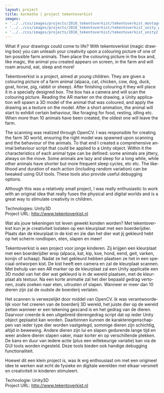 ```yaml
---
layout: project
title: karmaṭha | project tekentoverkist
images: 
- '../../css/images/projects/2018_tekentoverkist/tekentoverkist_montage.png'
- '../../css/images/projects/2018_tekentoverkist/tekentoverkist_unity.png'
- '../../css/images/projects/2018_tekentoverkist/tekentoverkist_unity2.png'
---
```

<section class="content-block multi-lang-block">
    <div lang="en">
        <p>
            What if your drawings could come to life? With tekentoverkist (magic drawing box) you can unleash your creativity upon a colouring picture of one of ten possible farm animals. Then place the colouring picture in the box and, like magic, the animal you created appears on screen, in the farm and will roam around, eat, sleep and more!
        </p>
        <p>
            Tekentoverkist is a project, aimed at young children. They are given a colouring picture of a farm animal (alpaca, cat, chicken, cow, dog, duck, goat, horse, pig, rabbit or sheep). After finishing colouring it they will place it in a specially designed box. The box has a camera and will scan the colouring picture. Reading the AR marker on the drawing, a Unity application will spawn a 3D model of the animal that was coloured, and apply the drawing as a texture on the model. After a short animation, the animal will start to exhibit certain behaviour, like foraging for food, resting, idling etc. When more than 10 animals have been created, the oldest one will leave the farm.
        </p>
        <p>
            The scanning was realized through OpenCV. I was responsible for creating the farm 3D world, ensuring the right model was spawned upon scanning and the behaviour of the animals. To that end I created a comprehensive animal behaviour script that could be applied to a Unity object. Within it the characteristics of each animal type can be defined: some animals are jittery, always on the move. Some animals are lazy and sleep for a long while, while other animals have shorter but more frequent sleep cycles, etc etc. The likelihood and duration of each action (including random variation) can be tweaked using GUI tools. These tools also provide useful debugging options.
        </p>
        <p>       
            Although this was a relatively small project, I was really enthusiastic to work with an original idea that really fuses the physical and digital worlds and is a great way to stimulate creativity in children.
        </p>
        <p>
            Technologies: Unity3D
            <br>
            Project URL: <a href="http://www.tekentoverkist.nl">http://www.tekentoverkist.nl</a>
        </p>
    </div>
    <div lang="nl">
        <p>
            Wat als jouw tekeningen tot leven gewekt konden worden? Met tekentoverkist kun je je creativiteit loslaten op een kleurplaat met een boerderijdier. Plaats dan de kleurplaat in de kist en zie dan het dier wat jij gekleurd hebt op het scherm rondlopen, eten, slapen en meer!
        </p>
        <p>
            Tekentoverkist is een project voor jonge kinderen. Zij krijgen een kleurplaat met een boerderijdier erop (alpaca, kat, kip, koe, hond, eend, geit, varken, konijn of schaap). Nadat ze het gekleurd hebben plaatsen ze het in een speciaal ontworpen kist. De kist heeft een camera en zal de kleurplaat scannen. Met behulp van een AR marker op de kleurplaat zal een Unity applicatie een 3D model van het dier wat gekleurd is in de wereld plaatsen, met de kleurplaat als textuur. Na een korte animatie zal het dier bepaald gedrag vertonen, zoals zoeken naar eten, uitrusten of slapen. Wanneer er meer dan 10 dieren zijn zal de oudste de boerderij verlaten.
        </p>
        <p>
            Het scannen is verwezelijkt door middel van OpenCV. Ik was verantwoordelijk voor het creeren van de boerderij 3D wereld, het juiste dier op de wereld zetten wanneer er een tekening gescand is en het gedrag van de dieren. Daarvoor creerde ik een uitgebreid dierengedrag script dat op ieder Unity object geplaatst kan worden. Daarbinnen kunnen de karaktereigenschappen van ieder type dier worden vastgelegd, sommige dieren zijn schichtig, altijd in bewewing. Andere dieren zijn lui en slapen gedurende lange tijd en weer andere dieren slapen vaker, maar korter en op verschillende plekken. De kans en duur van iedere actie (plus een willekeurige variatie) kan via de GUI tools worden ingesteld. Deze tools bieden ook handige debugging functionaliteit.
        </p>
        <p>
            Hoewel dit een klein project is, was ik erg enthousiast om met een origineel idee te werken wat echt de fysieke en digitale werelden met elkaar versmelt en creativiteit in kinderen stimuleert.
        </p>
        <p>
            Technologie: Unity3D
            <br>
            Project URL: <a href="http://www.tekentoverkist.nl">http://www.tekentoverkist.nl</a>
        </p>
    </div>
</section>